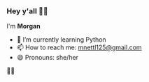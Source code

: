 ### Hey y'all 👋🏾
I'm **Morgan**
<!-- - 🔭 I’m currently working on ...-->
- 🌱 I’m currently learning Python
- 📫 How to reach me: mnettl125@gmail.com
- 😄 Pronouns: she/her
<!-- - ⚡ Fun fact: ... -->
✌🏾

